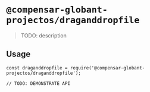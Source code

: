 # `@compensar-globant-projectos/draganddropfile`

> TODO: description

## Usage

```
const draganddropfile = require('@compensar-globant-projectos/draganddropfile');

// TODO: DEMONSTRATE API
```
